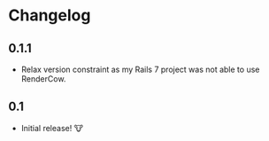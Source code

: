 # Changelog

## 0.1.1

* Relax version constraint as my Rails 7 project was not able to use RenderCow.
## 0.1

* Initial release! :cow: